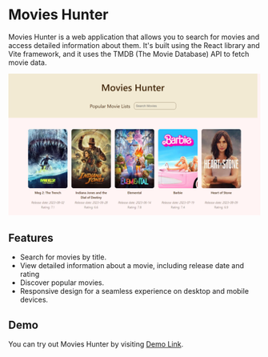 # Movies Hunter

Movies Hunter is a web application that allows you to search for movies and access detailed information about them. It's built using the React library and Vite framework, and it uses the TMDB (The Movie Database) API to fetch movie data.

![Movies Hunter Screenshot](screenshot.png)

## Features

- Search for movies by title.
- View detailed information about a movie, including release date and rating
- Discover popular movies.
- Responsive design for a seamless experience on desktop and mobile devices.

## Demo

You can try out Movies Hunter by visiting [Demo Link](https://garongan.github.io/movies-hunter).
